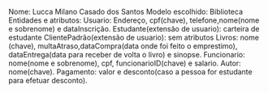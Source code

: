 Nome: Lucca Milano Casado dos Santos
Modelo escolhido: Biblioteca
Entidades e atributos:
Usuario: Endereço, cpf(chave), telefone,nome(nome e sobrenome) e dataInscrição.
Estudante(extensão de usuario): carteira de estudante
ClientePadrão(extensão de usuario): sem atributos
Livros: nome (chave), multaAtraso,dataCompra(data onde foi feito o emprestimo), dataEntrega(data para receber de volta o livro) e sinopse.
Funcionario: nome(nome e sobrenome), cpf, funcionarioID(chave) e salario.
Autor: nome(chave).
Pagamento: valor e desconto(caso a pessoa for estudante para efetuar desconto).
